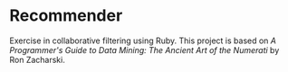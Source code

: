 # Recommender

Exercise in collaborative filtering using Ruby.  This project is based on _A Programmer's Guide to Data Mining: The Ancient Art of the Numerati_ by Ron Zacharski.

